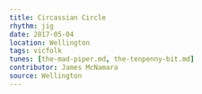 ```yaml
---
title: Circassian Circle
rhythm: jig
date: 2017-05-04
location: Wellington
tags: vicfolk
tunes: [the-mad-piper.md, the-tenpenny-bit.md]
contributor: James McNamara
source: Wellington
---
```

